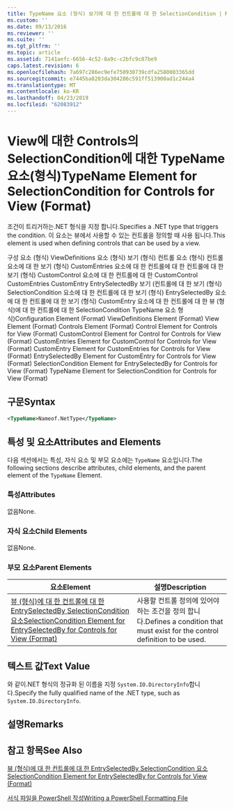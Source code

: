 ```yaml
---
title: TypeName 요소 (형식) 보기에 대 한 컨트롤에 대 한 SelectionCondition | Microsoft Docs
ms.custom: ''
ms.date: 09/13/2016
ms.reviewer: ''
ms.suite: ''
ms.tgt_pltfrm: ''
ms.topic: article
ms.assetid: 7141aefc-6656-4c52-8a9c-c2bfc9c87be9
caps.latest.revision: 6
ms.openlocfilehash: 7a697c286ec9efe750930739cdfa2580003365dd
ms.sourcegitcommit: e7445ba8203da304286c591ff513900ad1c244a4
ms.translationtype: MT
ms.contentlocale: ko-KR
ms.lasthandoff: 04/23/2019
ms.locfileid: "62083912"
---
```

# <a name="typename-element-for-selectioncondition-for-controls-for-view-format"></a><span data-ttu-id="17752-102">View에 대한 Controls의 SelectionCondition에 대한 TypeName 요소(형식)</span><span class="sxs-lookup"><span data-stu-id="17752-102">TypeName Element for SelectionCondition for Controls for View (Format)</span></span>

<span data-ttu-id="17752-103">조건이 트리거하는.NET 형식을 지정 합니다.</span><span class="sxs-lookup"><span data-stu-id="17752-103">Specifies a .NET type that triggers the condition.</span></span> <span data-ttu-id="17752-104">이 요소는 뷰에서 사용할 수 있는 컨트롤을 정의할 때 사용 됩니다.</span><span class="sxs-lookup"><span data-stu-id="17752-104">This element is used when defining controls that can be used by a view.</span></span>

<span data-ttu-id="17752-105">구성 요소 (형식) ViewDefinitions 요소 (형식) 보기 (형식) 컨트롤 요소 (형식) 컨트롤 요소에 대 한 보기 (형식) CustomEntries 요소에 대 한 컨트롤에 대 한 컨트롤에 대 한 보기 (형식) CustomControl 요소에 대 한 컨트롤에 대 한 CustomControl CustomEntries CustomEntry EntrySelectedBy 보기 (컨트롤에 대 한 보기 (형식) SelectionCondition 요소에 대 한 컨트롤에 대 한 보기 (형식) EntrySelectedBy 요소에 대 한 컨트롤에 대 한 보기 (형식) CustomEntry 요소에 대 한 컨트롤에 대 한 뷰 (형식)에 대 한 컨트롤에 대 한 SelectionCondition TypeName 요소 형식)</span><span class="sxs-lookup"><span data-stu-id="17752-105">Configuration Element (Format) ViewDefinitions Element (Format) View Element (Format) Controls Element (Format) Control Element for Controls for View (Format) CustomControl Element for Control for Controls for View (Format) CustomEntries Element for CustomControl for Controls for View (Format) CustomEntry Element for CustomEntries for Controls for View (Format) EntrySelectedBy Element for CustomEntry for Controls for View (Format) SelectionCondition Element for EntrySelectedBy for Controls for View (Format) TypeName Element for SelectionCondition for Controls for View (Format)</span></span>

## <a name="syntax"></a><span data-ttu-id="17752-106">구문</span><span class="sxs-lookup"><span data-stu-id="17752-106">Syntax</span></span>

```xml
<TypeName>Nameof.NetType</TypeName>

```

## <a name="attributes-and-elements"></a><span data-ttu-id="17752-107">특성 및 요소</span><span class="sxs-lookup"><span data-stu-id="17752-107">Attributes and Elements</span></span>

<span data-ttu-id="17752-108">다음 섹션에서는 특성, 자식 요소 및 부모 요소에는 `TypeName` 요소입니다.</span><span class="sxs-lookup"><span data-stu-id="17752-108">The following sections describe attributes, child elements, and the parent element of the `TypeName` Element.</span></span>

### <a name="attributes"></a><span data-ttu-id="17752-109">특성</span><span class="sxs-lookup"><span data-stu-id="17752-109">Attributes</span></span>

<span data-ttu-id="17752-110">없음</span><span class="sxs-lookup"><span data-stu-id="17752-110">None.</span></span>

### <a name="child-elements"></a><span data-ttu-id="17752-111">자식 요소</span><span class="sxs-lookup"><span data-stu-id="17752-111">Child Elements</span></span>

<span data-ttu-id="17752-112">없음</span><span class="sxs-lookup"><span data-stu-id="17752-112">None.</span></span>

### <a name="parent-elements"></a><span data-ttu-id="17752-113">부모 요소</span><span class="sxs-lookup"><span data-stu-id="17752-113">Parent Elements</span></span>

|<span data-ttu-id="17752-114">요소</span><span class="sxs-lookup"><span data-stu-id="17752-114">Element</span></span>|<span data-ttu-id="17752-115">설명</span><span class="sxs-lookup"><span data-stu-id="17752-115">Description</span></span>|
|-------------|-----------------|
|[<span data-ttu-id="17752-116">뷰 (형식)에 대 한 컨트롤에 대 한 EntrySelectedBy SelectionCondition 요소</span><span class="sxs-lookup"><span data-stu-id="17752-116">SelectionCondition Element for EntrySelectedBy for Controls for View (Format)</span></span>](./selectioncondition-element-for-entryselectedby-for-controls-for-view-format.md)|<span data-ttu-id="17752-117">사용할 컨트롤 정의에 있어야 하는 조건을 정의 합니다.</span><span class="sxs-lookup"><span data-stu-id="17752-117">Defines a condition that must exist for the control definition to be used.</span></span>|

## <a name="text-value"></a><span data-ttu-id="17752-118">텍스트 값</span><span class="sxs-lookup"><span data-stu-id="17752-118">Text Value</span></span>

<span data-ttu-id="17752-119">와 같이.NET 형식의 정규화 된 이름을 지정 `System.IO.DirectoryInfo`합니다.</span><span class="sxs-lookup"><span data-stu-id="17752-119">Specify the fully qualified name of the .NET type, such as `System.IO.DirectoryInfo`.</span></span>

## <a name="remarks"></a><span data-ttu-id="17752-120">설명</span><span class="sxs-lookup"><span data-stu-id="17752-120">Remarks</span></span>

## <a name="see-also"></a><span data-ttu-id="17752-121">참고 항목</span><span class="sxs-lookup"><span data-stu-id="17752-121">See Also</span></span>

[<span data-ttu-id="17752-122">뷰 (형식)에 대 한 컨트롤에 대 한 EntrySelectedBy SelectionCondition 요소</span><span class="sxs-lookup"><span data-stu-id="17752-122">SelectionCondition Element for EntrySelectedBy for Controls for View (Format)</span></span>](./selectioncondition-element-for-entryselectedby-for-controls-for-view-format.md)

[<span data-ttu-id="17752-123">서식 파일을 PowerShell 작성</span><span class="sxs-lookup"><span data-stu-id="17752-123">Writing a PowerShell Formatting File</span></span>](./writing-a-powershell-formatting-file.md)
